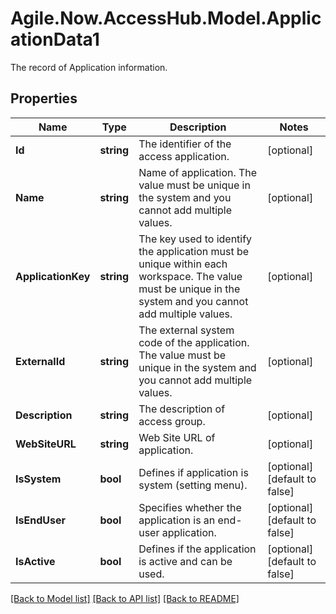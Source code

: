 # Agile.Now.AccessHub.Model.ApplicationData1
The record of Application information.

## Properties

Name | Type | Description | Notes
------------ | ------------- | ------------- | -------------
**Id** | **string** | The identifier of the access application. | [optional] 
**Name** | **string** | Name of application. The value must be unique in the system and you cannot add multiple values. | [optional] 
**ApplicationKey** | **string** | The key used to identify the application must be unique within each workspace. The value must be unique in the system and you cannot add multiple values. | [optional] 
**ExternalId** | **string** | The external system code of the application. The value must be unique in the system and you cannot add multiple values. | [optional] 
**Description** | **string** | The description of access group. | [optional] 
**WebSiteURL** | **string** | Web Site URL of application. | [optional] 
**IsSystem** | **bool** | Defines if application is system (setting menu). | [optional] [default to false]
**IsEndUser** | **bool** | Specifies whether the application is an end-user application. | [optional] [default to false]
**IsActive** | **bool** | Defines if the application is active and can be used. | [optional] [default to false]

[[Back to Model list]](../../README.md#documentation-for-models) [[Back to API list]](../../README.md#documentation-for-api-endpoints) [[Back to README]](../../README.md)

